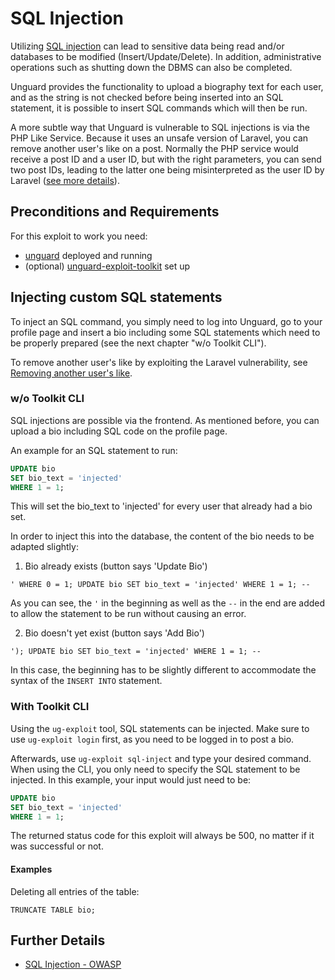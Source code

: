 # SQL Injection

Utilizing [SQL injection](https://owasp.org/www-community/attacks/SQL_Injection) can lead to sensitive data being read
and/or databases to be modified (Insert/Update/Delete).
In addition, administrative operations such as shutting down the DBMS can also be completed.

Unguard provides the functionality to upload a biography text for each user, and as the string is not checked before
being inserted into an SQL statement, it is possible to insert SQL commands which will then be run.

A more subtle way that Unguard is vulnerable to SQL injections is via the PHP Like Service.
Because it uses an unsafe version of Laravel, you can remove another user's like on a post. Normally the PHP service would receive a post ID and a user ID, but with the right parameters, you can send two post IDs, leading to the latter one being misinterpreted as the user ID by Laravel ([see more details](https://security.snyk.io/vuln/SNYK-PHP-LARAVELFRAMEWORK-1060045)).

## Preconditions and Requirements

For this exploit to work you need:

* [unguard](../../../docs/DEV-GUIDE.md) deployed and running
* (optional) [unguard-exploit-toolkit](../../INSTALL.md) set up

## Injecting custom SQL statements

To inject an SQL command, you simply need to log into Unguard, go to your profile page and insert a bio including some
SQL statements which need to be properly prepared (see the next chapter "w/o Toolkit CLI").

To remove another user's like by exploiting the Laravel vulnerability, see [Removing another user's like](./SQLI-LIKE-SERVICE-REMOVE-LIKE.md#removing-another-users-like).

### w/o Toolkit CLI

SQL injections are possible via the frontend. As mentioned before, you can upload a bio including SQL
code on the profile page.

An example for an SQL statement to run:

```sql
UPDATE bio
SET bio_text = 'injected'
WHERE 1 = 1;
```

This will set the bio_text to 'injected' for every user that already had a bio set.

In order to inject this into the database, the content of the bio needs to be adapted slightly:

1. Bio already exists (button says 'Update Bio')

```
' WHERE 0 = 1; UPDATE bio SET bio_text = 'injected' WHERE 1 = 1; --
```

As you can see, the `'` in the beginning as well as the `--` in the end are added to allow the statement to be
run without causing an error.

2. Bio doesn't yet exist (button says 'Add Bio')

```
'); UPDATE bio SET bio_text = 'injected' WHERE 1 = 1; --
```

In this case, the beginning has to be slightly different to accommodate the syntax of the ```INSERT INTO``` statement.

### With Toolkit CLI

Using the `ug-exploit` tool, SQL statements can be injected.
Make sure to use `ug-exploit login` first, as you need to be logged in to post a bio.

Afterwards, use `ug-exploit sql-inject` and type your desired command.
When using the CLI, you only need to specify the SQL statement to be injected. In this example,
your input would just need to be:

```sql
UPDATE bio
SET bio_text = 'injected'
WHERE 1 = 1;
```

The returned status code for this exploit will always be 500, no matter if it was successful or not.

#### Examples

Deleting all entries of the table:
```h2
TRUNCATE TABLE bio;
```

## Further Details

* [SQL Injection - OWASP](https://owasp.org/www-community/attacks/SQL_Injection)
